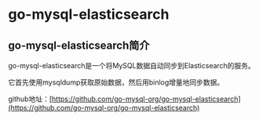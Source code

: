 # go-mysql-elasticsearch

## go-mysql-elasticsearch简介

go-mysql-elasticsearch是一个将MySQL数据自动同步到Elasticsearch的服务。

它首先使用mysqldump获取原始数据，然后用binlog增量地同步数据。

github地址：[https://github.com/go-mysql-org/go-mysql-elasticsearch](https://github.com/go-mysql-org/go-mysql-elasticsearch)
